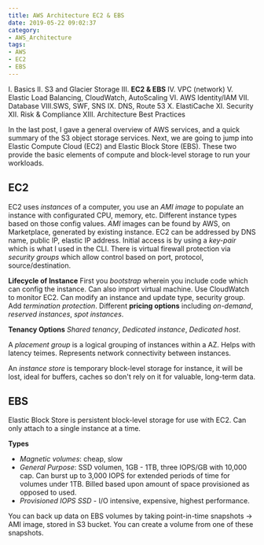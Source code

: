 ```yaml
---
title: AWS Architecture EC2 & EBS
date: 2019-05-22 09:02:37
category: 
- AWS_Architecture
tags:
- AWS
- EC2
- EBS
---
```


I. Basics
II. S3 and Glacier Storage
III. **EC2 & EBS**
IV. VPC (network)
V. Elastic Load Balancing, CloudWatch, AutoScaling
VI. AWS Identity/IAM
VII. Database
VIII.SWS, SWF, SNS
IX. DNS, Route 53
X. ElastiCache
XI. Security
XII. Risk & Compliance
XIII. Architecture Best Practices

In the last post, I gave a general overview of AWS services, and a quick summary of the S3 object storage services. Next, we are going to jump into Elastic Compute Cloud (EC2) and Elastic Block Store (EBS). These two provide the basic elements of compute and block-level storage to run your workloads.

## EC2 
EC2 uses *instances* of a computer, you use an *AMI image* to populate an instance with configurated CPU, memory, etc. Different instance types based on those config values. *AMI* images can be found by AWS, on Marketplace, generated by existing instance. EC2 can be addressed by DNS name, public IP, elastic IP address.  Initial access is by using a *key-pair* which is what I used in the CLI. There is virtual firewall protection via *security groups*  which allow control based on port, protocol, source/destination. 

**Lifecycle of Instance** 
First you *bootstrap* wherein you include code which can config the instance. Can also import virtual machine.  Use CloudWatch to monitor EC2.  Can modify an instance and update type, security group. Add *termination protection*.  Different **pricing options** including *on-demand*, *reserved instances*, *spot instances*.

**Tenancy Options** 
*Shared tenancy*, *Dedicated instance*, *Dedicated host*.

A *placement group* is a logical grouping of instances within a AZ.  Helps with latency teimes. Represents network connectivity between instances. 

An *instance store* is temporary block-level storage for instance, it will be lost, ideal for buffers, caches so don't rely on it for valuable, long-term data.

## EBS
Elastic Block Store is persistent block-level storage for use with EC2. Can only attach to a single instance at a time.

**Types**
- *Magnetic volumes*: cheap, slow
- *General Purpose*: SSD volumen, 1GB - 1TB, three IOPS/GB with 10,000 cap. Can burst up to 3,000 IOPS for extended periods of time for volumes under 1TB. Billed based upon amount of space provisioned as opposed to used.
- *Provisioned IOPS SSD* - I/O intensive, expensive, highest performance.

You can back up data on EBS volumes by taking point-in-time snapshots -> AMI image, stored in S3 bucket. You can create a volume from one of these snapshots. 